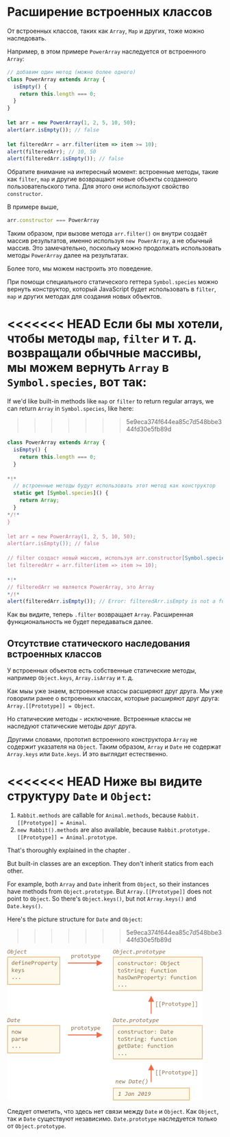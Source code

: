 
# Расширение встроенных классов

От встроенных классов, таких как `Array`, `Map` и других, тоже можно наследовать.

Например, в этом примере `PowerArray` наследуется от встроенного `Array`:

```js run
// добавим один метод (можно более одного)
class PowerArray extends Array {
  isEmpty() {
    return this.length === 0;
  }
}

let arr = new PowerArray(1, 2, 5, 10, 50);
alert(arr.isEmpty()); // false

let filteredArr = arr.filter(item => item >= 10);
alert(filteredArr); // 10, 50
alert(filteredArr.isEmpty()); // false
```

Обратите внимание на интересный момент: встроенные методы, такие как `filter`, `map` и другие возвращают новые объекты созданного пользовательского типа. Для этого они используют свойство `constructor`.

В примере выше,
```js
arr.constructor === PowerArray
```

Таким образом, при вызове метода `arr.filter()` он внутри создаёт массив результатов, именно используя `new PowerArray`, а не обычный массив.
Это замечательно, поскольку можно продолжать использовать методы `PowerArray` далее на результатах.

Более того, мы можем настроить это поведение.

При помощи специального статического геттера `Symbol.species` можно вернуть конструктор, который JavaScript будет использовать в `filter`, `map` и других методах для создания новых объектов.

<<<<<<< HEAD
Если бы мы хотели, чтобы методы `map`, `filter` и т. д. возвращали обычные массивы, мы можем вернуть `Array` в `Symbol.species`, вот так:
=======
If we'd like built-in methods like `map` or `filter` to return regular arrays, we can return `Array` in `Symbol.species`, like here:
>>>>>>> 5e9eca374f644ea85c7d548bbe344fd30e5fb89d

```js run
class PowerArray extends Array {
  isEmpty() {
    return this.length === 0;
  }

*!*
  // встроенные методы будут использовать этот метод как конструктор
  static get [Symbol.species]() {
    return Array;
  }
*/!*
}

let arr = new PowerArray(1, 2, 5, 10, 50);
alert(arr.isEmpty()); // false

// filter создаст новый массив, используя arr.constructor[Symbol.species] как конструктор
let filteredArr = arr.filter(item => item >= 10);

*!*
// filteredArr не является PowerArray, это Array
*/!*
alert(filteredArr.isEmpty()); // Error: filteredArr.isEmpty is not a function
```

Как вы видите, теперь `.filter` возвращает `Array`. Расширенная функциональность не будет передаваться далее.

## Отсутствие статического наследования встроенных классов

У встроенных объектов есть собственные статические методы, например `Object.keys`, `Array.isArray` и т. д.

Как мыы уже знаем, встроенные классы расширяют друг друга.
Мы уже говорили ранее о встроенных классах, которые расширяют друг друга: `Array.[[Prototype]] = Object`.

Но статические методы - исключение. Встроенные классы не наследуют статические методы друг друга.

Другими словами, прототип встроенного конструктора `Array` не содержит указателя на `Object`. Таким образом, `Array` и `Date` не содержат `Array.keys` или `Date.keys`. И это выглядит естественно.

<<<<<<< HEAD
Ниже вы видите структуру `Date` и `Object`:
=======
1. `Rabbit.methods` are callable for `Animal.methods`, because `Rabbit.[[Prototype]] = Animal`.
2. `new Rabbit().methods` are also available, because `Rabbit.prototype.[[Prototype]] = Animal.prototype`.

That's thoroughly explained in the chapter [](info:static-properties-methods#statics-and-inheritance).

But built-in classes are an exception. They don't inherit statics from each other.

For example, both `Array` and `Date` inherit from `Object`, so their instances have methods from `Object.prototype`. But  `Array.[[Prototype]]` does not point to `Object`. So there's `Object.keys()`, but not `Array.keys()` and `Date.keys()`.

Here's the picture structure for `Date` and `Object`:
>>>>>>> 5e9eca374f644ea85c7d548bbe344fd30e5fb89d

![](object-date-inheritance.png)

Следует отметить, что здесь нет связи между `Date` и `Object`. Как `Object`, так и `Date` существуют независимо. `Date.prototype` наследуется только от `Object.prototype`.
